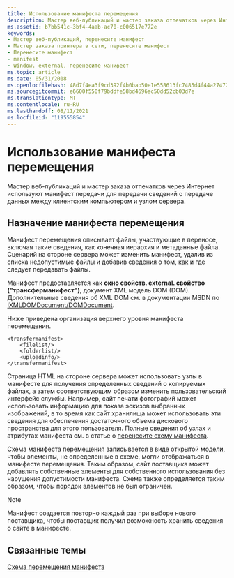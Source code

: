 ```yaml
---
title: Использование манифеста перемещения
description: Мастер веб-публикаций и мастер заказа отпечатков через Интернет используют манифест передачи для передачи сведений о передаче данных между клиентским компьютером и узлом сервера.
ms.assetid: b7bb541c-3bf4-4aab-ac70-c006517e772e
keywords:
- Мастер веб-публикаций, перенесите манифест
- Мастер заказа принтера в сети, перенесите манифест
- Перенесите манифест
- manifest
- Window. external, перенесите манифест
ms.topic: article
ms.date: 05/31/2018
ms.openlocfilehash: 48d7f4ea3f9cd392f4b0bab50e1e558613fc7485d4f44a27472cd48ad898b3ba
ms.sourcegitcommit: e6600f550f79bddfe58bd4696ac50dd52cb03d7e
ms.translationtype: MT
ms.contentlocale: ru-RU
ms.lasthandoff: 08/11/2021
ms.locfileid: "119555854"
---
```

# <a name="using-the-transfer-manifest"></a>Использование манифеста перемещения

Мастер веб-публикаций и мастер заказа отпечатков через Интернет используют манифест передачи для передачи сведений о передаче данных между клиентским компьютером и узлом сервера.

## <a name="the-purpose-of-the-transfer-manifest"></a>Назначение манифеста перемещения

Манифест перемещения описывает файлы, участвующие в переносе, включая такие сведения, как конечная иерархия и метаданные файла. Сценарий на стороне сервера может изменить манифест, удалив из списка недопустимые файлы и добавив сведения о том, как и где следует передавать файлы.

Манифест предоставляется как **окно свойств. external. свойство ("трансферманифест")**, документ XML модель DOM (DOM). Дополнительные сведения об XML DOM см. в документации MSDN по [IXMLDOMDocument/DOMDocument](/previous-versions/windows/desktop/ms756987(v=vs.85)).

Ниже приведена организация верхнего уровня манифеста перемещения.


```
<transfermanifest>
    <filelist/>
    <folderlist/>
    <uploadinfo/>
</transfermanifest>
```



Страница HTML на стороне сервера может использовать узлы в манифесте для получения определенных сведений о копируемых файлах, а затем соответствующим образом изменить пользовательский интерфейс службы. Например, сайт печати фотографий может использовать информацию для показа эскизов выбранных изображений, в то время как сайт хранилища может использовать эти сведения для обеспечения достаточного объема дискового пространства для этого пользователя. Полные сведения об узлах и атрибутах манифеста см. в статье о [перенесите схему манифеста](/windows/desktop/shell/interfaces).

Схема манифеста перемещения записывается в виде открытой модели, чтобы элементы, не определенные в схеме, могли отображаться в манифесте перемещения. Таким образом, сайт поставщика может добавлять собственные элементы для собственного использования без нарушения допустимости манифеста. Схема также определяется таким образом, чтобы порядок элементов не был ограничен.

> [!Note]  
> Манифест создается повторно каждый раз при выборе нового поставщика, чтобы поставщик получил возможность хранить сведения о сайте в манифесте.

 

## <a name="related-topics"></a>Связанные темы

<dl> <dt>

[Схема перемещения манифеста](/windows/desktop/shell/interfaces)
</dt> </dl>

 

 